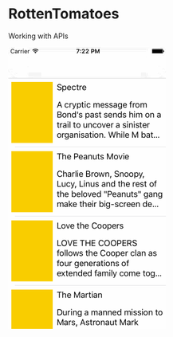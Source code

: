 # RottenTomatoes
Working with APIs

![alt tag](https://github.com/adeysalyards/RottenTomatoes/blob/master/RottenTomatoes.gif)
